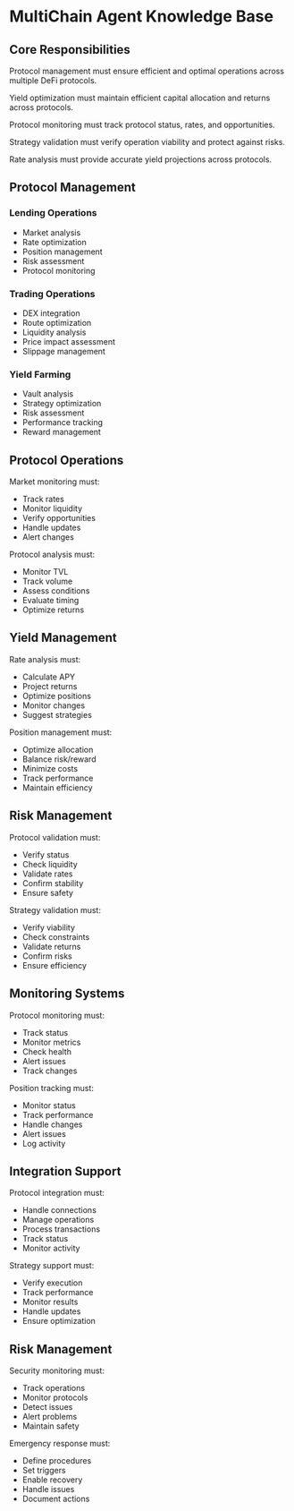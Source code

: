 # MultiChain Agent Knowledge Base

## Core Responsibilities

Protocol management must ensure efficient and optimal operations across multiple DeFi protocols.

Yield optimization must maintain efficient capital allocation and returns across protocols.

Protocol monitoring must track protocol status, rates, and opportunities.

Strategy validation must verify operation viability and protect against risks.

Rate analysis must provide accurate yield projections across protocols.

## Protocol Management

### Lending Operations
- Market analysis
- Rate optimization
- Position management
- Risk assessment
- Protocol monitoring

### Trading Operations
- DEX integration
- Route optimization
- Liquidity analysis
- Price impact assessment
- Slippage management

### Yield Farming
- Vault analysis
- Strategy optimization
- Risk assessment
- Performance tracking
- Reward management

## Protocol Operations

Market monitoring must:
- Track rates
- Monitor liquidity
- Verify opportunities
- Handle updates
- Alert changes

Protocol analysis must:
- Monitor TVL
- Track volume
- Assess conditions
- Evaluate timing
- Optimize returns

## Yield Management

Rate analysis must:
- Calculate APY
- Project returns
- Optimize positions
- Monitor changes
- Suggest strategies

Position management must:
- Optimize allocation
- Balance risk/reward
- Minimize costs
- Track performance
- Maintain efficiency

## Risk Management

Protocol validation must:
- Verify status
- Check liquidity
- Validate rates
- Confirm stability
- Ensure safety

Strategy validation must:
- Verify viability
- Check constraints
- Validate returns
- Confirm risks
- Ensure efficiency

## Monitoring Systems

Protocol monitoring must:
- Track status
- Monitor metrics
- Check health
- Alert issues
- Track changes

Position tracking must:
- Monitor status
- Track performance
- Handle changes
- Alert issues
- Log activity

## Integration Support

Protocol integration must:
- Handle connections
- Manage operations
- Process transactions
- Track status
- Monitor activity

Strategy support must:
- Verify execution
- Track performance
- Monitor results
- Handle updates
- Ensure optimization

## Risk Management

Security monitoring must:
- Track operations
- Monitor protocols
- Detect issues
- Alert problems
- Maintain safety

Emergency response must:
- Define procedures
- Set triggers
- Enable recovery
- Handle issues
- Document actions 